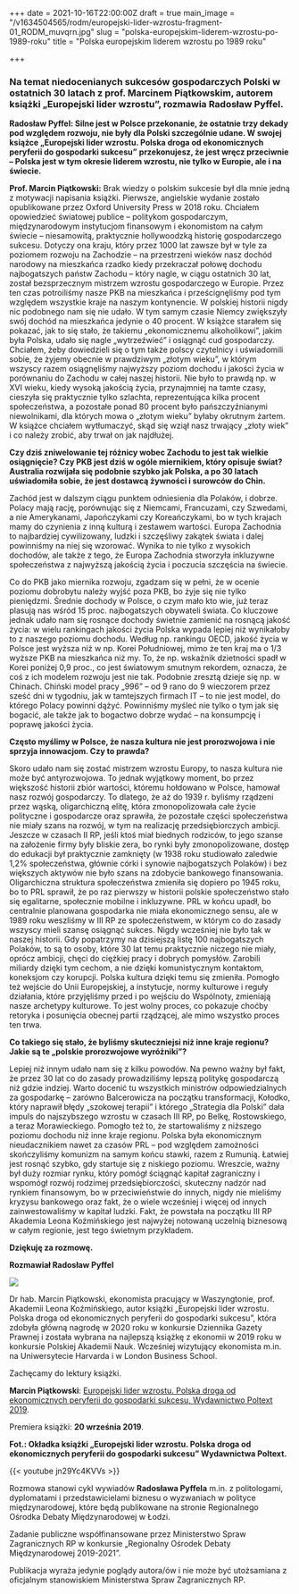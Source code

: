 +++
date = 2021-10-16T22:00:00Z
draft = true
main_image = "/v1634504565/rodm/europejski-lider-wzrostu-fragment-01_RODM_muvqrn.jpg"
slug = "polska-europejskim-liderem-wzrostu-po-1989-roku"
title = "Polska europejskim liderem wzrostu po 1989 roku"

+++
### **Na temat niedocenianych sukcesów gospodarczych Polski w ostatnich 30 latach z prof. Marcinem Piątkowskim, autorem książki „Europejski lider wzrostu”, rozmawia Radosław Pyffel.**

**Radosław Pyffel: Silne jest w Polsce przekonanie, że ostatnie trzy dekady pod względem rozwoju, nie były dla Polski szczególnie udane. W swojej książce „Europejski lider wzrostu. Polska droga od ekonomicznych peryferii do gospodarki sukcesu”** **przekonujesz, że jest wręcz przeciwnie – Polska jest w tym okresie liderem wzrostu, nie tylko w Europie, ale i na świecie.**

**Prof. Marcin Piątkowski:** Brak wiedzy o polskim sukcesie był dla mnie jedną z motywacji napisania książki. Pierwsze, angielskie wydanie zostało opublikowane przez Oxford University Press w 2018 roku. Chciałem opowiedzieć światowej publice – politykom gospodarczym, międzynarodowym instytucjom finansowym i ekonomistom na całym świecie – niesamowitą, praktycznie hollywoodzką historię gospodarczego sukcesu. Dotyczy ona kraju, który przez 1000 lat zawsze był w tyle za poziomem rozwoju na Zachodzie – na przestrzeni wieków nasz dochód narodowy na mieszkańca rzadko kiedy przekraczał połowę dochodu najbogatszych państw Zachodu – który nagle, w ciągu ostatnich 30 lat, został bezsprzecznym mistrzem wzrostu gospodarczego w Europie. Przez ten czas potroiliśmy nasze PKB na mieszkańca i prześcignęliśmy pod tym względem wszystkie kraje na naszym kontynencie. W polskiej historii nigdy nic podobnego nam się nie udało. W tym samym czasie Niemcy zwiększyły swój dochód na mieszkańca jedynie o 40 procent. W książce starałem się pokazać, jak to się stało, że takiemu „ekonomicznemu alkoholikowi”, jakim była Polska, udało się nagle „wytrzeźwieć” i osiągnąć cud gospodarczy. Chciałem, żeby dowiedzieli się o tym także polscy czytelnicy i uświadomili sobie, że żyjemy obecnie w prawdziwym „złotym wieku”, w którym wszyscy razem osiągnęliśmy najwyższy poziom dochodu i jakości życia w porównaniu do Zachodu w całej naszej historii. Nie było to prawdą np. w XVI wieku, kiedy wysoką jakością życia, przynajmniej na tamte czasy, cieszyła się praktycznie tylko szlachta, reprezentująca kilka procent społeczeństwa, a pozostałe ponad 80 procent było pańszczyźnianymi niewolnikami, dla których mowa o „złotym wieku” byłaby okrutnym żartem. W książce chciałem wytłumaczyć, skąd się wziął nasz trwający „złoty wiek” i co należy zrobić, aby trwał on jak najdłużej.

**Czy dziś zniwelowanie tej różnicy wobec Zachodu to jest tak wielkie osiągnięcie? Czy PKB jest dziś w ogóle miernikiem, który opisuje świat? Australia rozwijała się podobnie szybko jak Polska, a po 30 latach uświadomiła sobie, że jest dostawcą żywności i surowców do Chin.**

Zachód jest w dalszym ciągu punktem odniesienia dla Polaków, i dobrze. Polacy mają rację, porównując się z Niemcami, Francuzami, czy Szwedami, a nie Amerykanami, Japończykami czy Koreańczykami, bo w tych krajach mamy do czynienia z inną kulturą i zestawem wartości. Europa Zachodnia to najbardziej cywilizowany, ludzki i szczęśliwy zakątek świata i dalej powinniśmy na niej się wzorować. Wynika to nie tylko z wysokich dochodów, ale także z tego, że Europa Zachodnia stworzyła inkluzywne społeczeństwa z najwyższą jakością życia i poczucia szczęścia na świecie.

Co do PKB jako miernika rozwoju, zgadzam się w pełni, że w ocenie poziomu dobrobytu należy wyjść poza PKB, bo żyje się nie tylko pieniędzmi. Średnie dochody w Polsce, o czym mało kto wie, już teraz plasują nas wśród 15 proc. najbogatszych obywateli świata. Co kluczowe jednak udało nam się rosnące dochody świetnie zamienić na rosnącą jakość życia: w wielu rankingach jakości życia Polska wypada lepiej niż wynikałoby to z naszego poziomu dochodu. Według np. rankingu OECD, jakość życia w Polsce jest wyższa niż w np. Korei Południowej, mimo że ten kraj ma o 1/3 wyższe PKB na mieszkańca niż my. To, że np. wskaźnik dzietności spadł w Korei poniżej 0,9 proc., co jest światowym smutnym rekordem, oznacza, że coś z ich modelem rozwoju jest nie tak. Podobnie zresztą dzieje się np. w Chinach. Chiński model pracy „996” – od 9 rano do 9 wieczorem przez sześć dni w tygodniu, jak w tamtejszych firmach IT – to nie jest model, do którego Polacy powinni dążyć. Powinniśmy myśleć nie tylko o tym jak się bogacić, ale także jak to bogactwo dobrze wydać – na konsumpcję i poprawę jakości życia.

**Często myślimy w Polsce, że nasza kultura nie jest prorozwojowa i nie sprzyja innowacjom. Czy to prawda?**

Skoro udało nam się zostać mistrzem wzrostu Europy, to nasza kultura nie może być antyrozwojowa. To jednak wyjątkowy moment, bo przez większość historii zbiór wartości, któremu hołdowano w Polsce, hamował nasz rozwój gospodarczy. To dlatego, że aż do 1939 r. byliśmy rządzeni przez wąską, oligarchiczną elitę, która zmonopolizowała całe życie polityczne i gospodarcze oraz sprawiła, że pozostałe części społeczeństwa nie miały szans na rozwój, w tym na realizację przedsiębiorczych ambicji. Jeszcze w czasach II RP, jeśli ktoś miał biednych rodziców, to jego szanse na założenie firmy były bliskie zera, bo rynki były zmonopolizowane, dostęp do edukacji był praktycznie zamknięty (w 1938 roku studiowało zaledwie 1,2% społeczeństwa, głównie córki i synowie najbogatszych Polaków) i bez większych aktywów nie było szans na zdobycie bankowego finansowania. Oligarchiczna struktura społeczeństwa zmieniła się dopiero po 1945 roku, bo to PRL sprawił, że po raz pierwszy w historii polskie społeczeństwo stało się egalitarne, społecznie mobilne i inkluzywne. PRL w końcu upadł, bo centralnie planowana gospodarka nie miała ekonomicznego sensu, ale w 1989 roku weszliśmy w III RP ze społeczeństwem, w którym co do zasady wszyscy mieli szansę osiągnąć sukces. Nigdy wcześniej nie było tak w naszej historii. Gdy popatrzymy na dzisiejszą listę 100 najbogatszych Polaków, to są to osoby, które 30 lat temu praktycznie niczego nie miały, oprócz ambicji, chęci do ciężkiej pracy i dobrych pomysłów. Zarobili miliardy dzięki tym cechom, a nie dzięki komunistycznym kontaktom, koneksjom czy korupcji. Polska kultura dzięki temu się zmieniła. Pomogło też wejście do Unii Europejskiej, a instytucje, normy kulturowe i reguły działania, które przyjęliśmy przed i po wejściu do Wspólnoty, zmieniają nasze archetypy kulturowe. To jest wolny proces, co pokazuje choćby retoryka i posunięcia obecnej partii rządzącej, ale mimo wszystko proces ten trwa.

**Co takiego się stało, że byliśmy skuteczniejsi niż inne kraje regionu? Jakie są te „polskie prorozwojowe wyróżniki”?**

Lepiej niż innym udało nam się z kilku powodów. Na pewno ważny był fakt, że przez 30 lat co do zasady prowadziliśmy lepszą politykę gospodarczą niż gdzie indziej. Warto docenić tu wszystkich ministrów odpowiedzialnych za gospodarkę – zarówno Balcerowicza na początku transformacji, Kołodko, który naprawił błędy „szokowej terapii” i którego „Strategia dla Polski” dała impuls do najszybszego wzrostu w czasach III RP, po Belkę, Rostowskiego, a teraz Morawieckiego. Pomogło też to, że startowaliśmy z niższego poziomu dochodu niż inne kraje regionu. Polska była ekonomicznym nieudacznikiem nawet za czasów PRL – pod względem zamożności skończyliśmy komunizm na samym końcu stawki, razem z Rumunią. Łatwiej jest rosnąć szybko, gdy startuje się z niskiego poziomu. Wreszcie, ważny był duży rozmiar rynku, który pomógł ściągnąć kapitał zagraniczny i wspomógł rozwój rodzimej przedsiębiorczości, skuteczny nadzór nad rynkiem finansowym, bo w przeciwieństwie do innych, nigdy nie mieliśmy kryzysu bankowego oraz fakt, że o wiele wcześniej i więcej od innych zainwestowaliśmy w kapitał ludzki. Fakt, że powstała na początku III RP Akademia Leona Koźmińskiego jest najwyżej notowaną uczelnią biznesową w całym regionie, jest tego świetnym przykładem.

**Dziękuję za rozmowę.**

**Rozmawiał Radosław Pyffel**

![](https://res.cloudinary.com/inspro/image/upload/v1634503719/rodm/Pi%C4%85tkowski_M._dr_hab_u8wocq.jpg)

Dr hab. Marcin Piątkowski, ekonomista pracujący w Waszyngtonie, prof. Akademii Leona Koźmińskiego, autor książki „Europejski lider wzrostu. Polska droga od ekonomicznych peryferii do gospodarki sukcesu”, która zdobyła główną nagrodę w 2020 roku w konkursie Dziennika Gazety Prawnej i została wybrana na najlepszą książkę z ekonomii w 2019 roku w konkursie Polskiej Akademii Nauk. Wcześniej wizytujący ekonomista m.in. na Uniwersytecie Harvarda i w London Business School.

Zachęcamy do lektury książki. 

**Marcin Piątkowski**: [Europejski lider wzrostu. Polska droga od ekonomicznych peryferii do gospodarki sukcesu, Wydawnictwo Poltext 2019](http://www.poltext.pl/b2599-europejski-lider-wzrostu-oprawa-miekka.htm "http://www.poltext.pl/b2599-europejski-lider-wzrostu-oprawa-miekka.htm"). 

Premiera książki: **20 września 2019**.

**Fot.: Okładka książki „Europejski lider wzrostu. Polska droga od ekonomicznych peryferii do gospodarki sukcesu” Wydawnictwa Poltext.**   

{{< youtube jn29Yc4KVVs >}}

Rozmowa stanowi cykl wywiadów **Radosława Pyffela** m.in. z politologami, dyplomatami i przedstawicielami biznesu o wyzwaniach w polityce międzynarodowej, które będą publikowane na stronie Regionalnego Ośrodka Debaty Międzynarodowej w Łodzi.

Zadanie publiczne współfinansowane przez Ministerstwo Spraw Zagranicznych RP w konkursie „Regionalny Ośrodek Debaty Międzynarodowej 2019-2021”.

Publikacja wyraża jedynie poglądy autora/ów i nie może być utożsamiana z oficjalnym stanowiskiem Ministerstwa Spraw Zagranicznych RP.